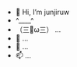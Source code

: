 - 👋 Hi, I’m junjiruw
- ^____^
- （三👀ω三） ...
- 🌱  ...
- 💞️  ...
- 📫  ...

<!---
junjiruw/junjiruw is a ✨ special ✨ repository because its `README.md` (this file) appears on your GitHub profile.
You can click the Preview link to take a look at your changes.
--->
